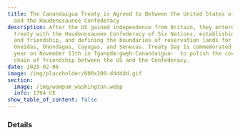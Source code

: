 ```yaml
---
title: The Canandaigua Treaty is Agreed to Between the United States of American
  and the Haudenosaunee Confederacy
description: After the US gained independence from Britain, they entered into a
  treaty with the Haudenosaunee Confederacy of Six Nations, establishing peace
  and friendship, and defining the boundaries of reservation lands for the
  Oneidas, Onondagas, Cayugas, and Senecas. Treaty Day is commemorated every
  year on November 11th in Tganǫdæ:gwęh-Canandaigua-  to polish the covenant
  chain of friendship between the US and the Confederacy.
date: 2025-02-06
image: /img/placeholder/600x200-dddddd.gif
section:
  image: /img/wampum_washington.webp
  info: 1794 CE
show_table_of_content: false
---
```

### Details

